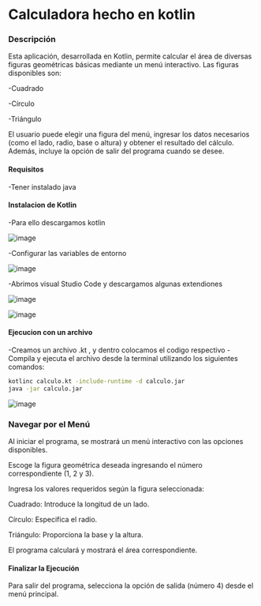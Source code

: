 # Calculadora hecho en kotlin
### Descripción
Esta aplicación, desarrollada en Kotlin, permite calcular el área de diversas figuras geométricas básicas mediante un menú interactivo. Las figuras disponibles son:

-Cuadrado

-Círculo

-Triángulo

El usuario puede elegir una figura del menú, ingresar los datos necesarios (como el lado, radio, base o altura) y obtener el resultado del cálculo. Además, incluye la opción de salir del programa cuando se desee.
#### Requisitos
-Tener instalado java

#### Instalacion de  Kotlin
-Para ello descargamos kotlin 

![image](https://github.com/user-attachments/assets/e8778ba9-4c8f-4659-b368-df69a4f2a642)


-Configurar las variables de entorno 

![image](https://github.com/user-attachments/assets/1711278d-c2c1-425f-b592-30cd6d528ebe)

-Abrimos visual Studio Code y descargamos algunas extendiones 

![image](https://github.com/user-attachments/assets/0f605b95-9ff1-4c7b-a9f3-188527ced199)

![image](https://github.com/user-attachments/assets/52157139-58d0-4034-b191-fe65523478dd)

#### Ejecucion con un archivo
-Creamos un archivo .kt , y dentro colocamos el codigo respectivo
-Compila y ejecuta el archivo desde la terminal utilizando los siguientes comandos: 
```bash
kotlinc calculo.kt -include-runtime -d calculo.jar  
java -jar calculo.jar
```

![image](https://github.com/user-attachments/assets/4bc6c3e8-07f8-415b-9706-6aeb372dc2c4)


### Navegar por el Menú
Al iniciar el programa, se mostrará un menú interactivo con las opciones disponibles.

Escoge la figura geométrica deseada ingresando el número correspondiente (1, 2 y  3).

Ingresa los valores requeridos según la figura seleccionada:

Cuadrado: Introduce la longitud de un lado.

Círculo: Especifica el radio.

Triángulo: Proporciona la base y la altura.

El programa calculará y mostrará el área correspondiente.

#### Finalizar la Ejecución
Para salir del programa, selecciona la opción de salida (número 4) desde el menú principal.

